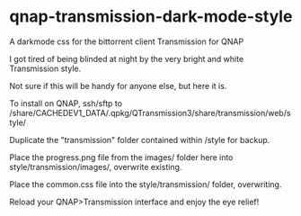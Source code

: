# qnap-transmission-dark-mode-style

A darkmode css for the bittorrent client Transmission for QNAP

I got tired of being blinded at night by the very bright and white Transmission style. 

Not sure if this will be handy for anyone else, but here it is. 

To install on QNAP, ssh/sftp to /share/CACHEDEV1_DATA/.qpkg/QTransmission3/share/transmission/web/style/

Duplicate the "transmission" folder contained within /style for backup. 

Place the progress.png file from the images/ folder here into style/transmission/images/, overwrite existing.

Place the common.css file into the style/transmission/ folder, overwriting. 

Reload your QNAP>Transmission interface and enjoy the eye relief! 
